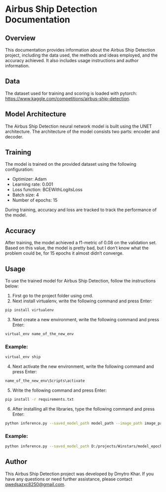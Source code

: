# Airbus Ship Detection Documentation

## Overview
This documentation provides information about the Airbus Ship Detection project, including the data used, the methods and ideas employed, and the accuracy achieved. It also includes usage instructions and author information.

## Data
The dataset used for training and scoring is loaded with pytorch: https://www.kaggle.com/competitions/airbus-ship-detection.

## Model Architecture
The Airbus Ship Detection neural network model is built using the UNET architecture. The architecture of the model consists two parts: encoder and decoder.

## Training
The model is trained on the provided dataset using the following configuration:
- Optimizer: Adam
- Learning rate: 0.001
- Loss function: BCEWithLogitsLoss
- Batch size: 4
- Number of epochs: 15

During training, accuracy and loss are tracked to track the performance of the model.

## Accuracy
After training, the model achieved a f1-metric of 0.08 on the validation set. Based on this value, the model is pretty bad, but I don’t know what the problem could be, for 15 epochs it almost didn’t converge.

## Usage
To use the trained model for Airbus Ship Detection, follow the instructions below:

1. First go to the project folder using cmd.
2. Next install virtualenv, write the following command and press Enter:
```bash
pip install virtualenv
```
3. Next create a new environment, write the following command and press Enter:
```bash
virtual_env name_of_the_new_env
```
### Example:
```bash
virtual_env ship
```
4. Next activate the new environment, write the following command and press Enter:
```bash
name_of_the_new_env\Scripts\activate
```
5. Write the following command and press Enter:
 ```bash
pip install -r requirements.txt
```
6. After installing all the libraries, type the following command and press Enter:
 ```bash
python inference.py --saved_model_path model_path --image_path image_path
```
### Example:
```bash
python inference.py --saved_model_path D:/projects/Winstars/model_epoch_0.pth --image_path D:/projects/Winstars/test/00a1aab5b.jpg
```

## Author
This Airbus Ship Detection project was developed by Dmytro Khar. If you have any questions or need further assistance, please contact qwedsazxc8250@gmail.com.